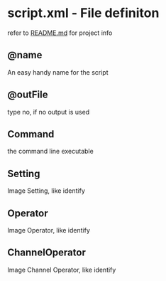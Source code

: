 # script.xml - File definiton

refer to [README.md](README.md) for project info

## @name

An easy handy name for the script

## @outFile

type no, if no output is used

## Command

the command line executable

## Setting

Image Setting, like identify

## Operator

Image Operator, like identify


## ChannelOperator

Image Channel Operator, like identify